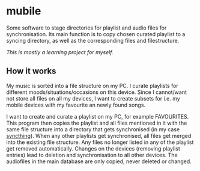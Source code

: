 
# mubile

Some software to stage directories for playlist and audio files for synchronisation.
Its main function is to copy chosen curated playlist to a syncing directory, as well as the corresponding files and filestructure.

*This is mostly a learning project for myself.*


## How it works

My music is sorted into a file structure on my PC.
I curate playlists for different moods/situations/occasions on this device.
Since I cannot/want not store all files on all my devices, I want to create subsets for i.e. my mobile devices with my favourite an newly found songs.

I want to create and curate a playlist on my PC, for example FAVOURITES. This program then copies the playlist and all files mentioned in it with the same file structure into a directory that gets synchronised (in my case [syncthing](https://github.com/syncthing/syncthing)).
When any other playlists get synchronised, all files get merged into the existing file structure.
Any files no longer listed in any of the playlist get removed automatically.
Changes on the devices (removing playlist entries) lead to deletion and synchronisation to all other devices.
The audiofiles in the main database are only copied, never deleted or changed.

